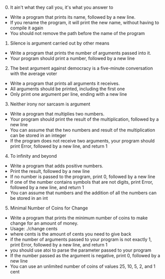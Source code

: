 0. It ain't what they call you, it's what you answer to
- Write a program that prints its name, followed by a new line.
- If you rename the program, it will print the new name, without having to compile it again
- You should not remove the path before the name of the program

1. Silence is argument carried out by other means
- Write a program that prints the number of arguments passed into it.
- Your program should print a number, followed by a new line

2. The best argument against democracy is a five-minute conversation with the average voter
- Write a program that prints all arguments it receives.
- All arguments should be printed, including the first one
- Only print one argument per line, ending with a new line

3. Neither irony nor sarcasm is argument
- Write a program that multiplies two numbers.
- Your program should print the result of the multiplication, followed by a new line
- You can assume that the two numbers and result of the multiplication can be stored in an integer
- If the program does not receive two arguments, your program should print Error, followed by a new line, and return 1

4. To infinity and beyond
- Write a program that adds positive numbers.
- Print the result, followed by a new line
- If no number is passed to the program, print 0, followed by a new line
- If one of the number contains symbols that are not digits, print Error, followed by a new line, and return 1
- You can assume that numbers and the addition of all the numbers can be stored in an int


5. Minimal Number of Coins for Change
- Write a program that prints the minimum number of coins to make change for an amount of money.
- Usage: ./change cents
- where cents is the amount of cents you need to give back
- if the number of arguments passed to your program is not exactly 1, print Error, followed by a new line, and return 1
- you should use atoi to parse the parameter passed to your program
- If the number passed as the argument is negative, print 0, followed by a new line
- You can use an unlimited number of coins of values 25, 10, 5, 2, and 1 cent

